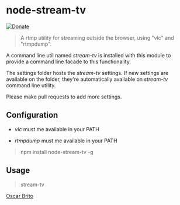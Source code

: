 
# node-stream-tv

[![Donate](https://www.paypalobjects.com/en_US/i/btn/btn_donate_LG.gif)](https://www.paypal.com/cgi-bin/webscr?cmd=_donations&business=NYVPSL7GBYD6A&lc=US&item_name=Oscar%20Brito&currency_code=EUR&bn=PP%2dDonationsBF%3abtn_donateCC_LG%2egif%3aNonHosted)

> A rtmp utility for streaming outside the browser, using "vlc" and "rtmpdump".

A command line util named *stream-tv* is installed with this module to provide a command line facade
to this functionality.

The settings folder hosts the *stream-tv* settings. If new settings are available on the folder, 
they're automatically available on *stream-tv* command line utility.

Please make pull requests to add more settings.

## Configuration

* *vlc* must me available in your PATH

* *rtmpdump* must me available in your PATH

> npm install node-stream-tv -g

## Usage

> stream-tv


[Oscar Brito](http://divhide.com)


